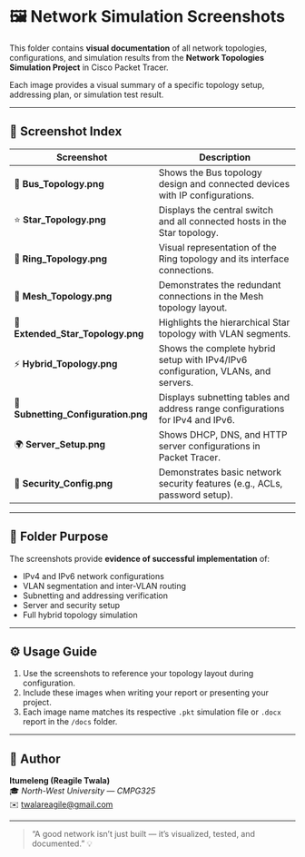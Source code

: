 # 🖼️ Network Simulation Screenshots

This folder contains **visual documentation** of all network topologies, configurations, and simulation results from the **Network Topologies Simulation Project** in Cisco Packet Tracer.

Each image provides a visual summary of a specific topology setup, addressing plan, or simulation test result.

---

## 📸 Screenshot Index

| Screenshot | Description |
|-------------|--------------|
| 🚌 **Bus_Topology.png** | Shows the Bus topology design and connected devices with IP configurations. |
| ⭐ **Star_Topology.png** | Displays the central switch and all connected hosts in the Star topology. |
| 🔄 **Ring_Topology.png** | Visual representation of the Ring topology and its interface connections. |
| 🔗 **Mesh_Topology.png** | Demonstrates the redundant connections in the Mesh topology layout. |
| 🌟 **Extended_Star_Topology.png** | Highlights the hierarchical Star topology with VLAN segments. |
| ⚡ **Hybrid_Topology.png** | Shows the complete hybrid setup with IPv4/IPv6 configuration, VLANs, and servers. |
| 🧮 **Subnetting_Configuration.png** | Displays subnetting tables and address range configurations for IPv4 and IPv6. |
| 🌍 **Server_Setup.png** | Shows DHCP, DNS, and HTTP server configurations in Packet Tracer. |
| 🔐 **Security_Config.png** | Demonstrates basic network security features (e.g., ACLs, password setup). |

---

## 🧭 Folder Purpose

The screenshots provide **evidence of successful implementation** of:
- IPv4 and IPv6 network configurations  
- VLAN segmentation and inter-VLAN routing  
- Subnetting and addressing verification  
- Server and security setup  
- Full hybrid topology simulation  

---

## ⚙️ Usage Guide

1. Use the screenshots to reference your topology layout during configuration.  
2. Include these images when writing your report or presenting your project.  
3. Each image name matches its respective `.pkt` simulation file or `.docx` report in the `/docs` folder.

---

## 🧠 Author
**Itumeleng (Reagile Twala)**  
🎓 *North-West University — CMPG325*  
✉️ twalareagile@gmail.com  

---

> “A good network isn’t just built — it’s visualized, tested, and documented.” 💡
